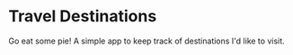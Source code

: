 # Travel Destinations
Go eat some pie!
A simple app to keep track of destinations I'd like to visit.

